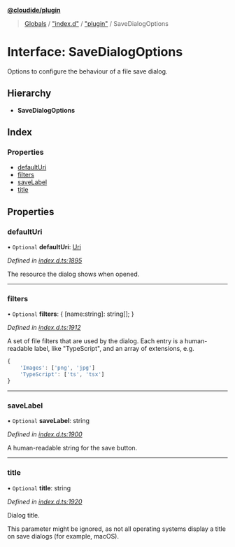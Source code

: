 **[@cloudide/plugin](../README.md)**

> [Globals](../README.md) / ["index.d"](../modules/_index_d_.md) / ["plugin"](../modules/_index_d_._plugin_.md) / SaveDialogOptions

# Interface: SaveDialogOptions

Options to configure the behaviour of a file save dialog.

## Hierarchy

* **SaveDialogOptions**

## Index

### Properties

* [defaultUri](_index_d_._plugin_.savedialogoptions.md#defaulturi)
* [filters](_index_d_._plugin_.savedialogoptions.md#filters)
* [saveLabel](_index_d_._plugin_.savedialogoptions.md#savelabel)
* [title](_index_d_._plugin_.savedialogoptions.md#title)

## Properties

### defaultUri

• `Optional` **defaultUri**: [Uri](../classes/_index_d_._plugin_.uri.md)

*Defined in [index.d.ts:1895](https://github.com/shuyaqian/cloudide-plugin-api/blob/57a3a2a/index.d.ts#L1895)*

The resource the dialog shows when opened.

___

### filters

• `Optional` **filters**: { [name:string]: string[];  }

*Defined in [index.d.ts:1912](https://github.com/shuyaqian/cloudide-plugin-api/blob/57a3a2a/index.d.ts#L1912)*

A set of file filters that are used by the dialog. Each entry is a human-readable label,
like "TypeScript", and an array of extensions, e.g.
```ts
{
	'Images': ['png', 'jpg']
	'TypeScript': ['ts', 'tsx']
}
```

___

### saveLabel

• `Optional` **saveLabel**: string

*Defined in [index.d.ts:1900](https://github.com/shuyaqian/cloudide-plugin-api/blob/57a3a2a/index.d.ts#L1900)*

A human-readable string for the save button.

___

### title

• `Optional` **title**: string

*Defined in [index.d.ts:1920](https://github.com/shuyaqian/cloudide-plugin-api/blob/57a3a2a/index.d.ts#L1920)*

Dialog title.

This parameter might be ignored, as not all operating systems display a title on save dialogs
(for example, macOS).
